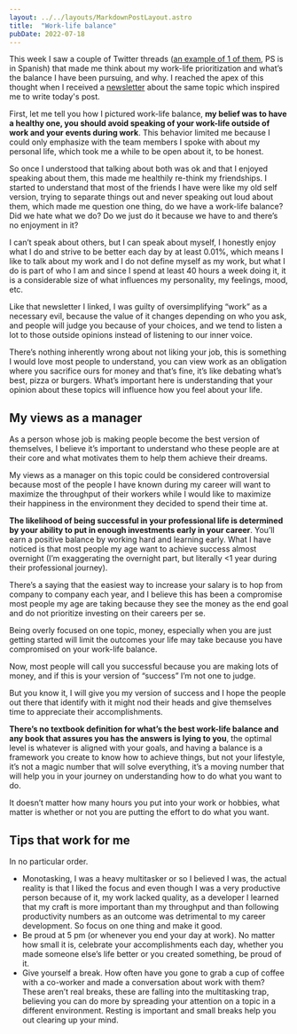 ```yaml
---
layout: ../../layouts/MarkdownPostLayout.astro
title:  "Work-life balance"
pubDate: 2022-07-18
---
```


This week I saw a couple of Twitter threads ([an example of 1 of them](https://twitter.com/viajeradelriio/status/1548938005871747074), PS is in Spanish) that made me think about my work-life prioritization and what’s the balance I have been pursuing, and why. I reached the apex of this thought when I received a [newsletter](https://www.youngmoney.co/p/truth-worklife-balance) about the same topic which inspired me to write today's post.

First, let me tell you how I pictured work-life balance, **my belief was to have a healthy one, you should avoid speaking of your work-life outside of work and your events during work**. This behavior limited me because I could only emphasize with the team members I spoke with about my personal life, which took me a while to be open about it, to be honest.

So once I understood that talking about both was ok and that I enjoyed speaking about them, this made me healthily re-think my friendships. I started to understand that most of the friends I have were like my old self version, trying to separate things out and never speaking out loud about them, which made me question one thing, do we have a work-life balance? Did we hate what we do? Do we just do it because we have to and there’s no enjoyment in it?

I can’t speak about others, but I can speak about myself, I honestly enjoy what I do and strive to be better each day by at least 0.01%, which means I like to talk about my work and I do not define myself as my work, but what I do is part of who I am and since I spend at least 40 hours a week doing it, it is a considerable size of what influences my personality, my feelings, mood, etc.

Like that newsletter I linked, I was guilty of oversimplifying “work” as a necessary evil, because the value of it changes depending on who you ask, and people will judge you because of your choices, and we tend to listen a lot to those outside opinions instead of listening to our inner voice.

There’s nothing inherently wrong about not liking your job, this is something I would love most people to understand, you can view work as an obligation where you sacrifice ours for money and that’s fine, it’s like debating what’s best, pizza or burgers. What’s important here is understanding that your opinion about these topics will influence how you feel about your life.

## My views as a manager
As a person whose job is making people become the best version of themselves, I believe it’s important to understand who these people are at their core and what motivates them to help them achieve their dreams.

My views as a manager on this topic could be considered controversial because most of the people I have known during my career will want to maximize the throughput of their workers while I would like to maximize their happiness in the environment they decided to spend their time at.

**The likelihood of being successful in your professional life is determined by your ability to put in enough investments early in your career**. You’ll earn a positive balance by working hard and learning early. What I have noticed is that most people my age want to achieve success almost overnight (I’m exaggerating the overnight part, but literally <1 year during their professional journey).

There’s a saying that the easiest way to increase your salary is to hop from company to company each year, and I believe this has been a compromise most people my age are taking because they see the money as the end goal and do not prioritize investing on their careers per se.

Being overly focused on one topic, money, especially when you are just getting started will limit the outcomes your life may take because you have compromised on your work-life balance.

Now, most people will call you successful because you are making lots of money, and if this is your version of “success” I’m not one to judge.

But you know it, I will give you my version of success and I hope the people out there that identify with it might nod their heads and give themselves time to appreciate their accomplishments.

**There’s no textbook definition for what’s the best work-life balance and any book that assures you has the answers is lying to you**, the optimal level is whatever is aligned with your goals, and having a balance is a framework you create to know how to achieve things, but not your lifestyle, it’s not a magic number that will solve everything, it’s a moving number that will help you in your journey on understanding how to do what you want to do.

It doesn’t matter how many hours you put into your work or hobbies, what matter is whether or not you are putting the effort to do what you want.

## Tips that work for me
In no particular order.

* Monotasking, I was a heavy multitasker or so I believed I was, the actual reality is that I liked the focus and even though I was a very productive person because of it, my work lacked quality, as a developer I learned that my craft is more important than my throughput and than following productivity numbers as an outcome was detrimental to my career development. So focus on one thing and make it good.
* Be proud at 5 pm (or whenever you end your day at work). No matter how small it is, celebrate your accomplishments each day, whether you made someone else’s life better or you created something, be proud of it.
* Give yourself a break. How often have you gone to grab a cup of coffee with a co-worker and made a conversation about work with them? These aren’t real breaks, these are falling into the multitasking trap, believing you can do more by spreading your attention on a topic in a different environment. Resting is important and small breaks help you out clearing up your mind.